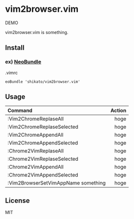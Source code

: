 # vim2browser.vim
DEMO

vim2browser.vim is something.

## Install
### ex) [NeoBundle](https://github.com/Shougo/neobundle.vim)
.vimrc
```
eoBundle 'shikato/vim2browser.vim'
```

## Usage
| Command | Action |
|:-----------|------------:|
| :Vim2ChromeReplaseAll |hoge|
| :Vim2ChromeReplaseSelected |hoge|
| :Vim2ChromeAppendAll |hoge|
| :Vim2ChromeAppendSelected |hoge|
| :Chrome2VimReplaseAll |hoge|
| :Chrome2VimReplaseSelected |hoge|
| :Chrome2VimAppendAll |hoge|
| :Chrome2VimAppendSelected |hoge|
| :Vim2BrowserSetVimAppName something |hoge|

## License
MIT
